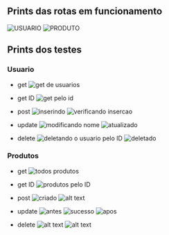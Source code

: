 ## Prints das rotas em funcionamento

![USUARIO](prints/rota01.jpg)
![PRODUTO](prints/image.png)

## Prints dos testes

### Usuario
- get
![get de usuarios](prints/image-1.png)

- get ID
![get pelo id](prints/image-2.png)

- post 
![inserindo](prints/image-3.png)
![verificando insercao](prints/image-4.png)

- update
![modificando nome](prints/image-5.png)
![atualizado](prints/image-6.png)

- delete
![deletando o usuario pelo ID](prints/image-7.png)
![deletado](prints/image-8.png)


### Produtos
- get
![todos produtos](prints/image-9.png)

- get ID
![produtos pelo ID](prints/image-10.png)

- post 
![criado](prints/image-11.png)
![alt text](prints/image-12.png)

- update
![antes](prints/image-13.png)
![sucesso](prints/image-14.png)
![apos](prints/image-15.png)

- delete
![alt text](prints/image-16.png)
![alt text](prints/image-17.png)
